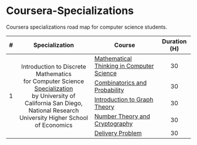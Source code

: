 # Coursera-Specializations
Coursera specializations road map for computer science students.

<table border="0" width="100%">
	<thead>
    	<tr>
            <th>#</th>
            <th>Specialization</th>
            <th>Course</th>
            <th>Duration (H)</th>
	    </tr>
  	</thead>
	<tbody>
	    <tr>
			<td rowspan=5 align="center">1</td>
			<td rowspan=5 align="center">
Introduction to Discrete Mathematics<br>
for Computer Science <a href="https://www.coursera.org/specializations/discrete-mathematics">Specialization</a><br>
by University of California San Diego,<br>
National Research University Higher School of Economics
		    </td>
            <td><a href="https://www.coursera.org/learn/what-is-a-proof">Mathematical Thinking in Computer Science</a></td>      
			<td align="center">30</td>
    	</tr>
    	<tr>
            <td><a href="https://www.coursera.org/learn/combinatorics">Combinatorics and Probability</a></td>      
			<td align="center">30</td>
    	</tr>
    	<tr>
            <td><a href="https://www.coursera.org/learn/graphs">Introduction to Graph Theory</a></td>      
			<td align="center">30</td>
    	</tr>
    	<tr>
            <td><a href="https://www.coursera.org/learn/number-theory-cryptography">Number Theory and Cryptography</a></td>      
			<td align="center">30</td>
    	</tr>
    	<tr>
            <td><a href="https://www.coursera.org/learn/delivery-problem">Delivery Problem</a></td>      
			<td align="center">30</td>
    	</tr>
  </tbody>
</table>
